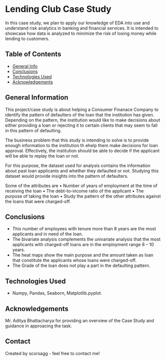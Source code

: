 # Lending Club Case Study
In this case study, we plan to apply our knowledge of EDA into use and understand risk analytics in banking and financial services.
It is intended to showcase how data is analyzed to minimize the risk of losing money while lending to customers.


## Table of Contents
* [General Info](#general-information)
* [Conclusions](#conclusions)
* [Technologies Used](#technologies-used)
* [Acknowledgements](#acknowledgements)

<!-- You can include any other section that is pertinent to your problem -->

## General Information
This project/case study is about helping a Consumer Finanace Company to identify the pattern of defaulters of the loan that the institution has given.
Depending on the pattern, the institution would like to make decisions about either providing a loan or rejecting it to certain clients that may seem to 
fall in this pattern of defaulting.

The business problem that this study is intending to solve is to provide enough information to the institution th ehelp them make decisions for loan approval.
Effectively, the institution should be able to decide if the applicant will be able to replay the loan or not. 

For this purpose, the dataset used for analysis contains the information about past loan applicants and whether they defaulted or not. Studying this dataset would provide insights into the pattern of defaulters.

Some of the attributes are
• Number of years of employment at the time of receiving
the loan
• The debt-to-income ratio of the applicant
• The purpose of taking the loan
• Study the pattern of the other attributes against the loans
that were charged-off.
<!-- You don't have to answer all the questions - just the ones relevant to your project. -->

## Conclusions
- This number of employees with tenure more than 8 years are the most applicants and in need of the loan.
- The bivariate analysis complements the univariate analysis that the most applicants with charged-off loans are in the employment range 8 – 10 years.
- The heat maps show the main purpose and the amount taken as loan that constitute the applicants whose loans were charged-off.
- The Grade of the loan does not play a part in the defaulting pattern.

<!-- You don't have to answer all the questions - just the ones relevant to your project. -->


## Technologies Used
- Numpy, Pandas, Seaborn, Matplotlib.pyplot.

<!-- As the libraries versions keep on changing, it is recommended to mention the version of library used in this project -->

## Acknowledgements
Mr. Aditya Bhattacharya for providing an overview of the Case Study and guidance in approacing the task.



## Contact
Created by scorsagg - feel free to contact me!


<!-- Optional -->
<!-- ## License -->
<!-- This project is open source and available under the [... License](). -->

<!-- You don't have to include all sections - just the one's relevant to your project -->
